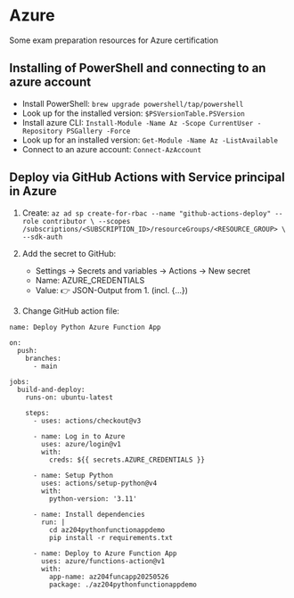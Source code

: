 # Azure

Some exam preparation resources for Azure certification

## Installing of PowerShell and connecting to an azure account

- Install PowerShell: `brew upgrade powershell/tap/powershell`
- Look up for the installed version: `$PSVersionTable.PSVersion`
- Install azure CLI: `Install-Module -Name Az -Scope CurrentUser -Repository PSGallery -Force`
- Look up for an installed version: `Get-Module -Name Az -ListAvailable`
- Connect to an azure account: `Connect-AzAccount`

## Deploy via GitHub Actions with Service principal in Azure

1. Create:
   `az ad sp create-for-rbac --name "github-actions-deploy" --role contributor \
     --scopes /subscriptions/<SUBSCRIPTION_ID>/resourceGroups/<RESOURCE_GROUP> \
     --sdk-auth
   `
2. Add the secret to GitHub:

    - Settings → Secrets and variables → Actions → New secret
    - Name: AZURE_CREDENTIALS
    - Value: 👉 JSON-Output from 1. (incl. {...})

3. Change GitHub action file:

```
name: Deploy Python Azure Function App

on:
  push:
    branches:
      - main

jobs:
  build-and-deploy:
    runs-on: ubuntu-latest

    steps:
      - uses: actions/checkout@v3

      - name: Log in to Azure
        uses: azure/login@v1
        with:
          creds: ${{ secrets.AZURE_CREDENTIALS }}

      - name: Setup Python
        uses: actions/setup-python@v4
        with:
          python-version: '3.11'

      - name: Install dependencies
        run: |
          cd az204pythonfunctionappdemo
          pip install -r requirements.txt

      - name: Deploy to Azure Function App
        uses: azure/functions-action@v1
        with:
          app-name: az204funcapp20250526
          package: ./az204pythonfunctionappdemo

```